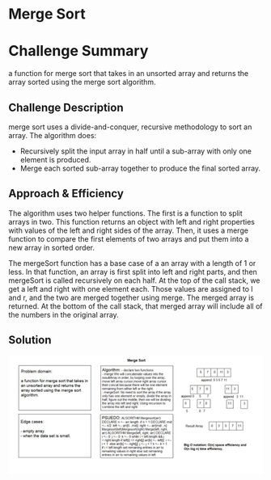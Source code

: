 # Merge Sort

# Challenge Summary

a function for merge sort that takes in an unsorted array and returns the array sorted using the merge sort algorithm.

## Challenge Description

merge sort uses a divide-and-conquer, recursive methodology to sort an array. The algorithm does:
- Recursively split the input array in half until a sub-array with only one element is produced.
- Merge each sorted sub-array together to produce the final sorted array.

## Approach & Efficiency


The algorithm uses two helper functions. The first is a function to split arrays in two. This function returns an object with left and right properties with values of the left and right sides of the array. Then, it uses a merge function to compare the first elements of two arrays and put them into a new array in sorted order.

The mergeSort function has a base case of a an array with a length of 1 or less. In that function, an array is first split into left and right parts, and then mergeSort is called recursively on each half. At the top of the call stack, we get a left and right with one element each. Those values are assigned to l and r, and the two are merged together using merge. The merged array is returned. At the bottom of the call stack, that merged array will include all of the numbers in the original array.

## Solution

![](../../assets/merge-sort.JPG)